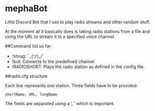# mephaBot
Little Discord Bot that I use to play radio streams and other random stuff.

At the moment all it basically does is taking radio stations from a file and using the URL to stream it to a specified voice channel.

##Command list so far: 

- !shrug: ¯\_(ツ)_/¯
- !bot: Connects to the predefined channel
- !RADIOSHORT: Plays the radio station as defined in the config file. 


##radio.cfg structure

Each line represents one station. Three fields have to be provided:

`shortName, URL, longName`

The fields are separated using a ', ' which is important.

